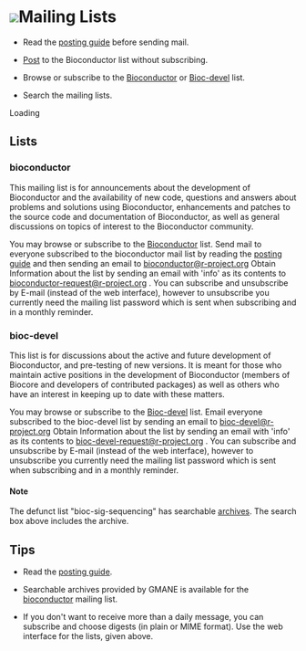 <script src="http://www.google.com/jsapi" type="text/javascript"></script>
<link rel="stylesheet" href="http://www.google.com/cse/style/look/default.css" type="text/css" />

# ![](/images/icons/help.gif)Mailing Lists #

- Read the [posting guide][5] before sending mail.

- [Post](mailform) to the Bioconductor list without subscribing.

- Browse or subscribe to the [Bioconductor][4] or [Bioc-devel][8] list.

- Search the mailing lists.

<div id="cse" style="width: 100%;">Loading</div>
<script type="text/javascript">
  google.load('search', '1', {language : 'en'});
  google.setOnLoadCallback(function() {
    var customSearchControl = new google.search.CustomSearchControl('017744773928675644276:6ko94t64bqi');
    customSearchControl.setResultSetSize(google.search.Search.FILTERED_CSE_RESULTSET);
    customSearchControl.draw('cse');
  }, true);
</script>

## Lists ##

<a name="bioconductor"></a>
### bioconductor ###

This mailing list is for announcements about the development of
Bioconductor and the availability of new code, questions and answers
about problems and solutions using Bioconductor, enhancements and
patches to the source code and documentation of Bioconductor, as well
as general discussions on topics of interest to the Bioconductor
community.

You may browse or subscribe to the [Bioconductor][4] list.  Send mail
to everyone subscribed to the bioconductor mail list by reading the
[posting guide][5] and then sending an email to
[bioconductor@r-project.org][6] Obtain Information about the list by
sending an email with 'info' as its contents to
[bioconductor-request@r-project.org][7] . You can subscribe and
unsubscribe by E-mail (instead of the web interface), however to
unsubscribe you currently need the mailing list password which is sent
when subscribing and in a monthly reminder.

<a name="bioc-devel"></a>
### bioc-devel ###

This list is for discussions about the active and future development
of Bioconductor, and pre-testing of new versions. It is meant for
those who maintain active positions in the development of Bioconductor
(members of Biocore and developers of contributed packages) as well as
others who have an interest in keeping up to date with these matters.

You may browse or subscribe to the [Bioc-devel][8] list.  Email
everyone subscribed to the bioc-devel list by sending an email to
[bioc-devel@r-project.org][9] Obtain Information about the list by
sending an email with 'info' as its contents to
[bioc-devel-request@r-project.org][10] . You can subscribe and
unsubscribe by E-mail (instead of the web interface), however to
unsubscribe you currently need the mailing list password which is sent
when subscribing and in a monthly reminder.

#### Note ####

The defunct list "bioc-sig-sequencing" has searchable
[archives](https://mailman.stat.ethz.ch/pipermail/bioc-sig-sequencing/).
The search box above includes the archive.

## Tips ##

 - Read the [posting guide][5].

 - Searchable archives provided by GMANE is available for the
   [bioconductor][3] mailing list.

 - If you don't want to receive more than a daily message, you can
   subscribe and choose digests (in plain or MIME format). Use the web
   interface for the lists, given above.

[3]: http://dir.gmane.org/gmane.science.biology.informatics.conductor
[4]: https://stat.ethz.ch/mailman/listinfo/bioconductor
[5]: /help/mailing-list/posting-guide/
[6]: mailto:bioconductor@r-project.org
[7]: mailto:bioconductor-request@r-project.org
[8]: https://stat.ethz.ch/mailman/listinfo/bioc-devel
[9]: mailto:bioc-devel@r-project.org
[10]: mailto:bioc-devel-request@r-project.org
